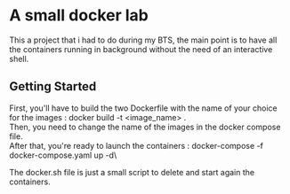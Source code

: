 # A small docker lab

This a project that i had to do during my BTS, the main point is to have all the containers running in background without the need of an interactive shell.

## Getting Started

First, you'll have to build the two Dockerfile with the name of your choice for the images : docker build -t <image_name> .\
Then, you need to change the name of the images in the docker compose file.\
After that, you're ready to launch the containers : docker-compose -f docker-compose.yaml up -d\

The docker.sh file is just a small script to delete and start again the containers.
